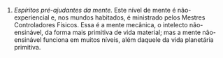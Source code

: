 ﻿1. *Espíritos pré-ajudantes da mente.* Este nível de mente é não-experiencial e, nos mundos habitados, é ministrado pelos Mestres Controladores Físicos. Essa é a mente mecânica, o intelecto não-ensinável, da forma mais primitiva de vida material; mas a mente não-ensinável funciona em muitos níveis, além daquele da vida planetária primitiva.